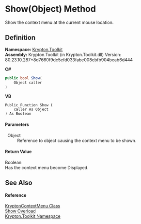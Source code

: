 # Show(Object) Method


Show the context menu at the current mouse location.



## Definition
**Namespace:** <a href="79d2eac2-21f4-54ff-7552-b20c33c30600.md">Krypton.Toolkit</a>  
**Assembly:** Krypton.Toolkit (in Krypton.Toolkit.dll) Version: 80.23.10.287+8d7660f9dc5efd033fabe008ebfb904beab6d444

**C#**
``` C#
public bool Show(
	Object caller
)
```
**VB**
``` VB
Public Function Show ( 
	caller As Object
) As Boolean
```



#### Parameters
<dl><dt>  Object</dt><dd>Reference to object causing the context menu to be shown.</dd></dl>

#### Return Value
Boolean  
Has the context menu become Displayed.

## See Also


#### Reference
<a href="be1800e7-d2d1-ad14-d15d-ac42eaa8392b.md">KryptonContextMenu Class</a>  
<a href="39b3eeee-7636-bba7-b4bf-34e4c470f5e9.md">Show Overload</a>  
<a href="79d2eac2-21f4-54ff-7552-b20c33c30600.md">Krypton.Toolkit Namespace</a>  

